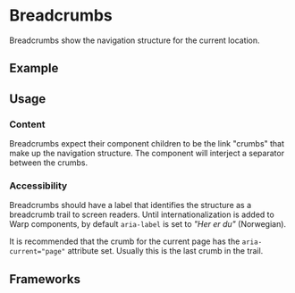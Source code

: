 <script setup>
  import Vue from './vue.md';
  import Elements from './elements.md';
  import React from './react.md';
</script>

# Breadcrumbs

Breadcrumbs show the navigation structure for the current location.

<components-status react='released' vue='released' elements='released' />

## Example

<breadcrumbs-example />

## Usage

### Content
Breadcrumbs expect their component children to be the link "crumbs" that make up
the navigation structure. The component will interject a separator between the
crumbs.

<component-design-guidelines name="Warp - Components / Breadcrumbs" link="https://www.figma.com/file/nkiRpuVu6XRfvY96BA80H8/Components-overview?type=design&node-id=17-139&mode=design" />

### Accessibility
Breadcrumbs should have a label that identifies the structure as a breadcrumb
trail to screen readers. Until internationalization is added to Warp components, by default `aria-label` is set to <em>"Her er du"</em> (Norwegian).

It is recommended that the crumb for the current page has the
`aria-current="page"` attribute set. Usually this is the last crumb in the
trail.

<component-questions />

## Frameworks

<tabs-content> 
  <template #react>
   <react />
  </template>
  <template #vue>
    <vue />
  </template>
  <template #elements>
    <elements />
  </template>
</tabs-content>
